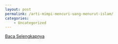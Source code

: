 ```yaml
---
layout: post
permalink: /arti-mimpi-mencuri-uang-menurut-islam/
categories:
    - Uncategorized
---
```


[Baca Selengkapnya](/03)